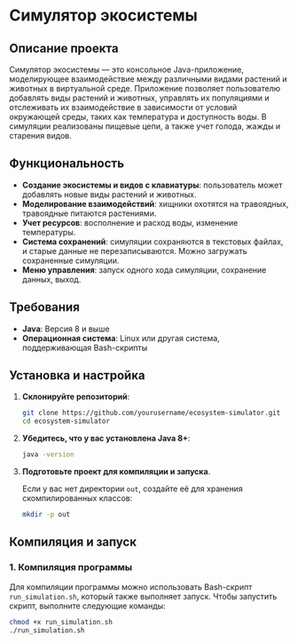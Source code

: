 # Симулятор экосистемы

## Описание проекта

Симулятор экосистемы — это консольное Java-приложение, моделирующее взаимодействие между различными видами растений и животных в виртуальной среде. Приложение позволяет пользователю добавлять виды растений и животных, управлять их популяциями и отслеживать их взаимодействие в зависимости от условий окружающей среды, таких как температура и доступность воды. В симуляции реализованы пищевые цепи, а также учет голода, жажды и старения видов.

## Функциональность

- **Создание экосистемы и видов с клавиатуры**: пользователь может добавлять новые виды растений и животных.
- **Моделирование взаимодействий**: хищники охотятся на травоядных, травоядные питаются растениями.
- **Учет ресурсов**: восполнение и расход воды, изменение температуры.
- **Система сохранений**: симуляции сохраняются в текстовых файлах, и старые данные не перезаписываются. Можно загружать сохраненные симуляции.
- **Меню управления**: запуск одного хода симуляции, сохранение данных, выход.

## Требования

- **Java**: Версия 8 и выше
- **Операционная система**: Linux или другая система, поддерживающая Bash-скрипты

## Установка и настройка

1. **Склонируйте репозиторий**:

    ```bash
    git clone https://github.com/yourusername/ecosystem-simulator.git
    cd ecosystem-simulator
    ```

2. **Убедитесь, что у вас установлена Java 8+**:

    ```bash
    java -version
    ```

3. **Подготовьте проект для компиляции и запуска**.

    Если у вас нет директории `out`, создайте её для хранения скомпилированных классов:

    ```bash
    mkdir -p out
    ```

## Компиляция и запуск

### 1. Компиляция программы

Для компиляции программы можно использовать Bash-скрипт `run_simulation.sh`, который также выполняет запуск. Чтобы запустить скрипт, выполните следующие команды:

```bash
chmod +x run_simulation.sh
./run_simulation.sh
